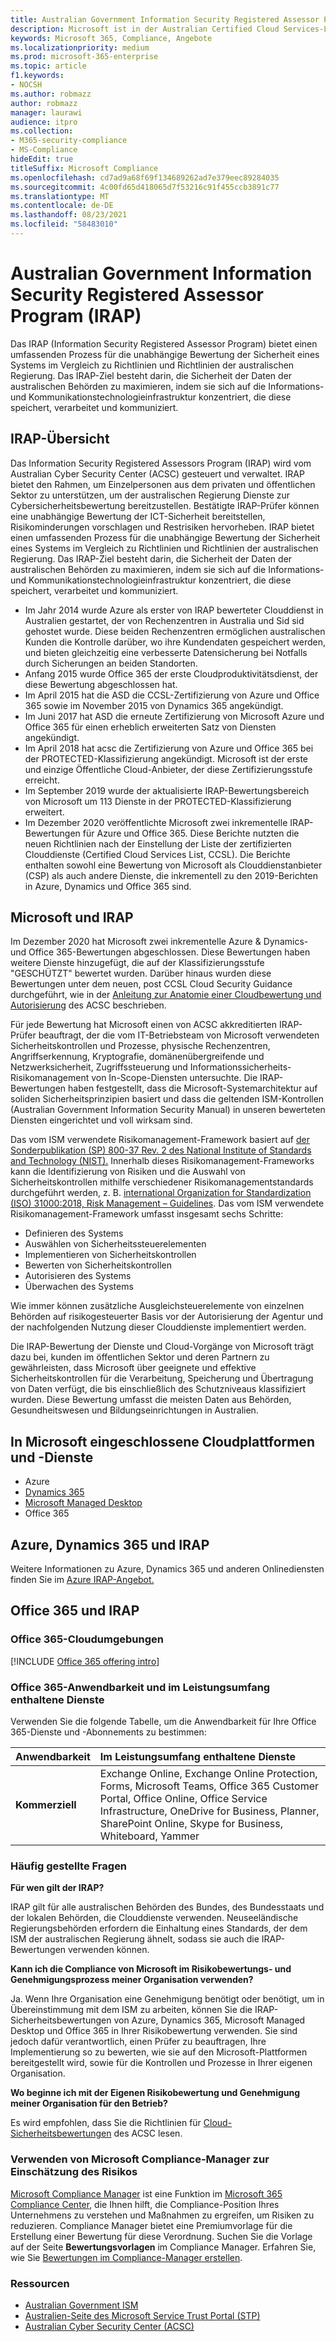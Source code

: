 ```yaml
---
title: Australian Government Information Security Registered Assessor Program (IRAP)
description: Microsoft ist in der Australian Certified Cloud Services-Liste sowohl für DLM -Daten (Unclassified Cybersecurity Limiting Markers) als auch für GESCHÜTZTE Daten basierend auf einer IRAP-Bewertung und -Zertifizierung durch das Australian Cyber Security Center (ACSC) enthalten.
keywords: Microsoft 365, Compliance, Angebote
ms.localizationpriority: medium
ms.prod: microsoft-365-enterprise
ms.topic: article
f1.keywords:
- NOCSH
ms.author: robmazz
author: robmazz
manager: laurawi
audience: itpro
ms.collection:
- M365-security-compliance
- MS-Compliance
hideEdit: true
titleSuffix: Microsoft Compliance
ms.openlocfilehash: cd7ad9a68f69f134689262ad7e379eec89284035
ms.sourcegitcommit: 4c00fd65d418065d7f53216c91f455ccb3891c77
ms.translationtype: MT
ms.contentlocale: de-DE
ms.lasthandoff: 08/23/2021
ms.locfileid: "58483010"
---
```

# <a name="australian-government-information-security-registered-assessor-program-irap"></a>Australian Government Information Security Registered Assessor Program (IRAP)

Das IRAP (Information Security Registered Assessor Program) bietet einen umfassenden Prozess für die unabhängige Bewertung der Sicherheit eines Systems im Vergleich zu Richtlinien und Richtlinien der australischen Regierung. Das IRAP-Ziel besteht darin, die Sicherheit der Daten der australischen Behörden zu maximieren, indem sie sich auf die Informations- und Kommunikationstechnologieinfrastruktur konzentriert, die diese speichert, verarbeitet und kommuniziert.

## <a name="irap-overview"></a>IRAP-Übersicht

Das Information Security Registered Assessors Program (IRAP) wird vom Australian Cyber Security Center (ACSC) gesteuert und verwaltet. IRAP bietet den Rahmen, um Einzelpersonen aus dem privaten und öffentlichen Sektor zu unterstützen, um der australischen Regierung Dienste zur Cybersicherheitsbewertung bereitzustellen. Bestätigte IRAP-Prüfer können eine unabhängige Bewertung der ICT-Sicherheit bereitstellen, Risikominderungen vorschlagen und Restrisiken hervorheben. IRAP bietet einen umfassenden Prozess für die unabhängige Bewertung der Sicherheit eines Systems im Vergleich zu Richtlinien und Richtlinien der australischen Regierung. Das IRAP-Ziel besteht darin, die Sicherheit der Daten der australischen Behörden zu maximieren, indem sie sich auf die Informations- und Kommunikationstechnologieinfrastruktur konzentriert, die diese speichert, verarbeitet und kommuniziert.

- Im Jahr 2014 wurde Azure als erster von IRAP bewerteter Clouddienst in Australien gestartet, der von Rechenzentren in Australia und Sid sid gehostet wurde. Diese beiden Rechenzentren ermöglichen australischen Kunden die Kontrolle darüber, wo ihre Kundendaten gespeichert werden, und bieten gleichzeitig eine verbesserte Datensicherung bei Notfalls durch Sicherungen an beiden Standorten.
- Anfang 2015 wurde Office 365 der erste Cloudproduktivitätsdienst, der diese Bewertung abgeschlossen hat.
- Im April 2015 hat die ASD die CCSL-Zertifizierung von Azure und Office 365 sowie im November 2015 von Dynamics 365 angekündigt.
- Im Juni 2017 hat ASD die erneute Zertifizierung von Microsoft Azure und Office 365 für einen erheblich erweiterten Satz von Diensten angekündigt.
- Im April 2018 hat acsc die Zertifizierung von Azure und Office 365 bei der PROTECTED-Klassifizierung angekündigt. Microsoft ist der erste und einzige Öffentliche Cloud-Anbieter, der diese Zertifizierungsstufe erreicht.
- Im September 2019 wurde der aktualisierte IRAP-Bewertungsbereich von Microsoft um 113 Dienste in der PROTECTED-Klassifizierung erweitert.
- Im Dezember 2020 veröffentlichte Microsoft zwei inkrementelle IRAP-Bewertungen für Azure und Office 365. Diese Berichte nutzten die neuen Richtlinien nach der Einstellung der Liste der zertifizierten Clouddienste (Certified Cloud Services List, CCSL). Die Berichte enthalten sowohl eine Bewertung von Microsoft als Clouddienstanbieter (CSP) als auch andere Dienste, die inkrementell zu den 2019-Berichten in Azure, Dynamics und Office 365 sind.

## <a name="microsoft-and-irap"></a>Microsoft und IRAP

Im Dezember 2020 hat Microsoft zwei inkrementelle Azure & Dynamics- und Office 365-Bewertungen abgeschlossen. Diese Bewertungen haben weitere Dienste hinzugefügt, die auf der Klassifizierungsstufe "GESCHÜTZT" bewertet wurden. Darüber hinaus wurden diese Bewertungen unter dem neuen, post CCSL Cloud Security Guidance durchgeführt, wie in der [Anleitung zur Anatomie einer Cloudbewertung und Autorisierung](https://www.cyber.gov.au/acsc/government/cloud-security-guidance) des ACSC beschrieben.

Für jede Bewertung hat Microsoft einen von ACSC akkreditierten IRAP-Prüfer beauftragt, der die vom IT-Betriebsteam von Microsoft verwendeten Sicherheitskontrollen und Prozesse, physische Rechenzentren, Angriffserkennung, Kryptografie, domänenübergreifende und Netzwerksicherheit, Zugriffssteuerung und Informationssicherheits-Risikomanagement von In-Scope-Diensten untersuchte. Die IRAP-Bewertungen haben festgestellt, dass die Microsoft-Systemarchitektur auf soliden Sicherheitsprinzipien basiert und dass die geltenden ISM-Kontrollen (Australian Government Information Security Manual) in unseren bewerteten Diensten eingerichtet und voll wirksam sind.

Das vom ISM verwendete Risikomanagement-Framework basiert auf [der Sonderpublikation (SP) 800-37 Rev. 2 des National Institute of Standards and Technology (NIST).](https://csrc.nist.gov/publications/detail/sp/800-37/rev-2/final) Innerhalb dieses Risikomanagement-Frameworks kann die Identifizierung von Risiken und die Auswahl von Sicherheitskontrollen mithilfe verschiedener Risikomanagementstandards durchgeführt werden, z. B. [international Organization for Standardization (ISO) 31000:2018, Risk Management – Guidelines](https://www.iso.org/standard/65694.html). Das vom ISM verwendete Risikomanagement-Framework umfasst insgesamt sechs Schritte:

- Definieren des Systems
- Auswählen von Sicherheitssteuerelementen
- Implementieren von Sicherheitskontrollen
- Bewerten von Sicherheitskontrollen
- Autorisieren des Systems
- Überwachen des Systems

Wie immer können zusätzliche Ausgleichsteuerelemente von einzelnen Behörden auf risikogesteuerter Basis vor der Autorisierung der Agentur und der nachfolgenden Nutzung dieser Clouddienste implementiert werden.

Die IRAP-Bewertung der Dienste und Cloud-Vorgänge von Microsoft trägt dazu bei, kunden im öffentlichen Sektor und deren Partnern zu gewährleisten, dass Microsoft über geeignete und effektive Sicherheitskontrollen für die Verarbeitung, Speicherung und Übertragung von Daten verfügt, die bis einschließlich des Schutzniveaus klassifiziert wurden. Diese Bewertung umfasst die meisten Daten aus Behörden, Gesundheitswesen und Bildungseinrichtungen in Australien.

## <a name="microsoft-in-scope-cloud-platforms--services"></a>In Microsoft eingeschlossene Cloudplattformen und -Dienste

- Azure
- [Dynamics 365](https://aka.ms/d365-compliance-list)
- [Microsoft Managed Desktop](/microsoft-365/managed-desktop/intro/compliance)
- Office 365

## <a name="azure-dynamics-365-and-irap"></a>Azure, Dynamics 365 und IRAP

Weitere Informationen zu Azure, Dynamics 365 und anderen Onlinediensten finden Sie im [Azure IRAP-Angebot.](/azure/compliance/offerings/offering-australia-irap)

## <a name="office-365-and-irap"></a>Office 365 und IRAP

### <a name="office-365-cloud-environments"></a>Office 365-Cloudumgebungen

[!INCLUDE [Office 365 offering intro](../includes/o365-offering-introduction.md)]

### <a name="office-365-applicability-and-in-scope-services"></a>Office 365-Anwendbarkeit und im Leistungsumfang enthaltene Dienste

Verwenden Sie die folgende Tabelle, um die Anwendbarkeit für Ihre Office 365-Dienste und -Abonnements zu bestimmen:

| **Anwendbarkeit** | **Im Leistungsumfang enthaltene Dienste** |
|:------------------|:----------------------|
| **Kommerziell** | Exchange Online, Exchange Online Protection, Forms, Microsoft Teams, Office 365 Customer Portal, Office Online, Office Service Infrastructure, OneDrive for Business, Planner, SharePoint Online, Skype for Business, Whiteboard, Yammer |

### <a name="frequently-asked-questions"></a>Häufig gestellte Fragen

**Für wen gilt der IRAP?**

IRAP gilt für alle australischen Behörden des Bundes, des Bundesstaats und der lokalen Behörden, die Clouddienste verwenden. Neuseeländische Regierungsbehörden erfordern die Einhaltung eines Standards, der dem ISM der australischen Regierung ähnelt, sodass sie auch die IRAP-Bewertungen verwenden können.

**Kann ich die Compliance von Microsoft im Risikobewertungs- und Genehmigungsprozess meiner Organisation verwenden?**

Ja. Wenn Ihre Organisation eine Genehmigung benötigt oder benötigt, um in Übereinstimmung mit dem ISM zu arbeiten, können Sie die IRAP-Sicherheitsbewertungen von Azure, Dynamics 365, Microsoft Managed Desktop und Office 365 in Ihrer Risikobewertung verwenden. Sie sind jedoch dafür verantwortlich, einen Prüfer zu beauftragen, Ihre Implementierung so zu bewerten, wie sie auf den Microsoft-Plattformen bereitgestellt wird, sowie für die Kontrollen und Prozesse in Ihrer eigenen Organisation.

**Wo beginne ich mit der Eigenen Risikobewertung und Genehmigung meiner Organisation für den Betrieb?**

Es wird empfohlen, dass Sie die Richtlinien für [Cloud-Sicherheitsbewertungen](https://www.cyber.gov.au/acsc/government/cloud-security-guidance) des ACSC lesen.

### <a name="use-microsoft-compliance-manager-to-assess-your-risk"></a>Verwenden von Microsoft Compliance-Manager zur Einschätzung des Risikos

[Microsoft Compliance Manager](/microsoft-365/compliance/compliance-manager) ist eine Funktion im [Microsoft 365 Compliance Center](/microsoft-365/compliance/microsoft-365-compliance-center), die Ihnen hilft, die Compliance-Position Ihres Unternehmens zu verstehen und Maßnahmen zu ergreifen, um Risiken zu reduzieren. Compliance Manager bietet eine Premiumvorlage für die Erstellung einer Bewertung für diese Verordnung. Suchen Sie die Vorlage auf der Seite **Bewertungsvorlagen** im Compliance Manager. Erfahren Sie, wie Sie [Bewertungen im Compliance-Manager erstellen](/microsoft-365/compliance/compliance-manager-assessments).

### <a name="resources"></a>Ressourcen

- [Australian Government ISM](https://acsc.gov.au/infosec/ism/index.htm)
- [Australien-Seite des Microsoft Service Trust Portal (STP)](https://aka.ms/au-irap)
- [Australian Cyber Security Center (ACSC)](https://www.cyber.gov.au)
